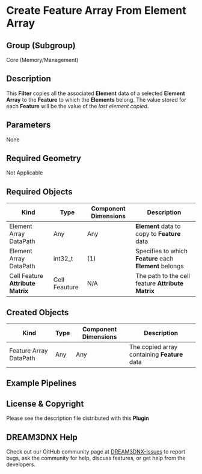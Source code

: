 # Create Feature Array From Element Array 


## Group (Subgroup) ##

Core (Memory/Management)

## Description ##

This **Filter** copies all the associated **Element** data of a selected **Element Array** to the **Feature** to which the **Elements** belong. The value stored for each **Feature** will be the value of the *last element copied*. 

## Parameters ##

None

## Required Geometry ##

Not Applicable


## Required Objects ##

| Kind  | Type | Component Dimensions | Description |
|------|------|----------------------|-------------|
| Element Array DataPath | Any | Any | **Element** data to copy to **Feature** data |
| Element Array DataPath | int32_t | (1) | Specifies to which **Feature** each **Element** belongs |
| Cell Feature **Attribute Matrix** | Cell Feauture | N/A | The path to the cell feature **Attribute Matrix** |


## Created Objects ##

| Kind | Type | Component Dimensions | Description |
|------|------|----------------------|-------------|
| Feature Array DataPath | Any  | Any | The copied array containing **Feature** data |

## Example Pipelines ##



## License & Copyright ##

Please see the description file distributed with this **Plugin**

## DREAM3DNX Help

Check out our GitHub community page at [DREAM3DNX-Issues](https://github.com/BlueQuartzSoftware/DREAM3DNX-Issues) to report bugs, ask the community for help, discuss features, or get help from the developers.


